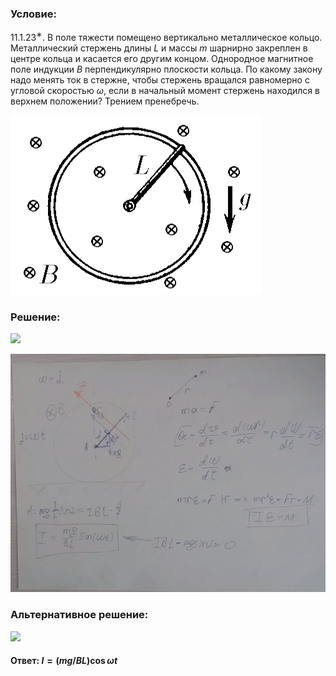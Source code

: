 ###  Условие: 

$11.1.23^{∗}.$ В поле тяжести помещено вертикально металлическое кольцо. Металлический стержень длины $L$ и массы $m$ шарнирно закреплен в центре кольца и касается его другим концом. Однородное магнитное поле индукции $B$ перпендикулярно плоскости кольца. По какому закону надо менять ток в стержне, чтобы стержень вращался равномерно с угловой скоростью $\omega$, если в начальный момент стержень находился в верхнем положении? Трением пренебречь. 

![К задаче $11.1.23$|402x287, 35%](../../img/11.1.23/11.1.23.png)

###  Решение: 

![](https://www.youtube.com/embed/BErZNiBhKJA) 

![|1428x1080, 80%](../../img/11.1.23/01.png) 

###  Альтернативное решение: 

![](https://www.youtube.com/embed/CVdHHnboURc) 

####  Ответ: $I = (mg/BL) \cos{\omega t}$ 
